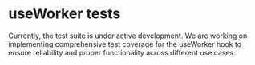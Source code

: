 # useWorker tests

Currently, the test suite is under active development. We are working on implementing comprehensive test coverage for the useWorker hook to ensure reliability and proper functionality across different use cases.
